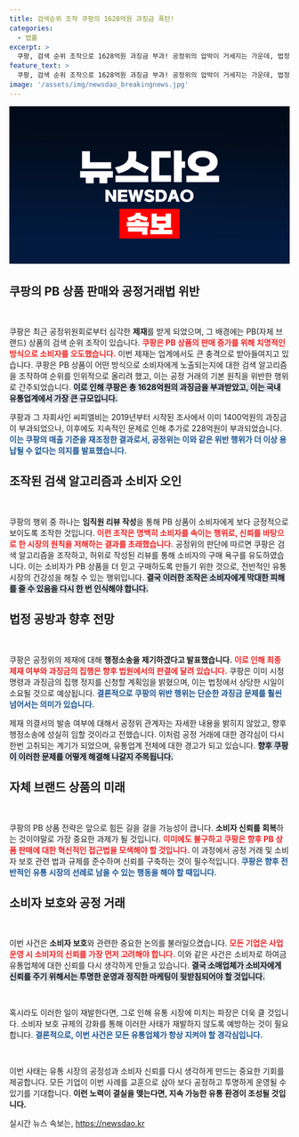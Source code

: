 ```yaml
---
title: 검색순위 조작 쿠팡의 1628억원 과징금 폭탄!
categories:
  - 법률
excerpt: >
  쿠팡, 검색 순위 조작으로 1628억원 과징금 부과! 공정위의 압박이 거세지는 가운데, 법정 공방의 서막이 오르다. 유통업계의 충격파는 어디까지 이어질까?
feature_text: >
  쿠팡, 검색 순위 조작으로 1628억원 과징금 부과! 공정위의 압박이 거세지는 가운데, 법정 공방의 서막이 오르다. 유통업계의 충격파는 어디까지 이어질까?
image: '/assets/img/newsdao_breakingnews.jpg'
---
```


<p><img src="/assets/img/newsdao_breakingnews.jpg" alt="ranknews 속보" /></p>

<h2 data-ke-size="size26">쿠팡의 PB 상품 판매와 공정거래법 위반</h2>

<p data-ke-size="size16">&nbsp;</p>

<p>쿠팡은 최근 공정위원회로부터 심각한 <b>제재</b>를 받게 되었으며, 그 배경에는 PB(자체 브랜드) 상품의 검색 순위 조작이 있습니다. <b><span style="color: #ee2323;">쿠팡은 PB 상품의 판매 증가를 위해 치명적인 방식으로 소비자를 오도했습니다.</span></b> 이번 제재는 업계에서도 큰 충격으로 받아들여지고 있습니다. 쿠팡은 PB 상품이 어떤 방식으로 소비자에게 노출되는지에 대한 검색 알고리즘을 조작하여 순위를 인위적으로 올리려 했고, 이는 공정 거래의 기본 원칙을 위반한 행위로 간주되었습니다. <b><span style="background-color: #21538527;">이로 인해 쿠팡은 총 1628억원의 과징금을 부과받았고, 이는 국내 유통업계에서 가장 큰 규모입니다.</span></b></p>

<p>쿠팡과 그 자회사인 씨피엘비는 2019년부터 시작된 조사에서 이미 1400억원의 과징금이 부과되었으나, 이후에도 지속적인 문제로 인해 추가로 228억원이 부과되었습니다. <b><span style="color: #1a5490;">이는 쿠팡의 매출 기준을 재조정한 결과로서, 공정위는 이와 같은 위반 행위가 더 이상 용납될 수 없다는 의지를 발표했습니다.</span></b></p>

<h2 data-ke-size="size26">조작된 검색 알고리즘과 소비자 오인</h2>

<p data-ke-size="size16">&nbsp;</p>

<p>쿠팡의 행위 중 하나는 <b>임직원 리뷰 작성</b>을 통해 PB 상품이 소비자에게 보다 긍정적으로 보이도록 조작한 것입니다. <b><span style="color: #ee2323;">이런 조작은 명백히 소비자를 속이는 행위로, 신뢰를 바탕으로 한 시장의 원칙을 저해하는 결과를 초래했습니다.</span></b> 공정위의 판단에 따르면 쿠팡은 검색 알고리즘을 조작하고, 허위로 작성된 리뷰를 통해 소비자의 구매 욕구를 유도하였습니다. 이는 소비자가 PB 상품을 더 믿고 구매하도록 만들기 위한 것으로, 전반적인 유통 시장의 건강성을 해칠 수 있는 행위입니다. <b><span style="background-color: #21538527;">결국 이러한 조작은 소비자에게 막대한 피해를 줄 수 있음을 다시 한 번 인식해야 합니다.</span></b></p>

<h2 data-ke-size="size26">법정 공방과 향후 전망</h2>

<p data-ke-size="size16">&nbsp;</p>

<p>쿠팡은 공정위의 제재에 대해 <b>행정소송을 제기하겠다고 발표했습니다.</b> <b><span style="color: #ee2323;">이로 인해 최종 제재 여부와 과징금의 집행은 향후 법원에서의 판결에 달려 있습니다.</span></b> 쿠팡은 이미 시정명령과 과징금의 집행 정지를 신청할 계획임을 밝혔으며, 이는 법정에서 상당한 시일이 소요될 것으로 예상됩니다. <b><span style="color: #1a5490;">결론적으로 쿠팡의 위반 행위는 단순한 과징금 문제를 훨씬 넘어서는 의미가 있습니다.</span></b></p>

<p>제재 의결서의 발송 여부에 대해서 공정위 관계자는 자세한 내용을 밝히지 않았고, 향후 행정소송에 성실히 임할 것이라고 전했습니다. 이처럼 공정 거래에 대한 경각심이 다시 한번 고취되는 계기가 되었으며, 유통업계 전체에 대한 경고가 되고 있습니다. <b><span style="background-color: #21538527;">향후 쿠팡이 이러한 문제를 어떻게 해결해 나갈지 주목됩니다.</span></b></p>

<h2 data-ke-size="size26">자체 브랜드 상품의 미래</h2>

<p data-ke-size="size16">&nbsp;</p>

<p>쿠팡의 PB 상품 전략은 앞으로 힘든 길을 걸을 가능성이 큽니다. <b>소비자 신뢰를 회복</b>하는 것이야말로 가장 중요한 과제가 될 것입니다. <b><span style="color: #ee2323;">이미에도 불구하고 쿠팡은 향후 PB 상품 판매에 대한 혁신적인 접근법을 모색해야 할 것입니다.</span></b> 이 과정에서 공정 거래 및 소비자 보호 관련 법과 규제를 준수하며 신뢰를 구축하는 것이 필수적입니다. <b><span style="color: #1a5490;">쿠팡은 향후 전반적인 유통 시장의 선례로 남을 수 있는 행동을 해야 할 때입니다.</span></b></p>

<h2 data-ke-size="size26">소비자 보호와 공정 거래</h2>

<p data-ke-size="size16">&nbsp;</p>

<p>이번 사건은 <b>소비자 보호</b>와 관련한 중요한 논의를 불러일으켰습니다. <b><span style="color: #ee2323;">모든 기업은 사업 운영 시 소비자의 신뢰를 가장 먼저 고려해야 합니다.</span></b> 이와 같은 사건은 소비자로 하여금 유통업체에 대한 신뢰를 다시 생각하게 만들고 있습니다. <b><span style="background-color: #21538527;">결국 소매업체가 소비자에게 신뢰를 주기 위해서는 투명한 운영과 정직한 마케팅이 뒷받침되어야 할 것입니다.</span></b></p>

<p data-ke-size="size16">&nbsp;</p>

<p>혹시라도 이러한 일이 재발한다면, 그로 인해 유통 시장에 미치는 파장은 더욱 클 것입니다. 소비자 보호 규제의 강화를 통해 이러한 사태가 재발하지 않도록 예방하는 것이 필요합니다. <b><span style="color: #1a5490;">결론적으로, 이번 사건은 모든 유통업체가 항상 지켜야 할 경각심입니다.</span></b></p>

<p data-ke-size="size16">&nbsp;</p>

<p>이번 사태는 유통 시장의 공정성과 소비자 신뢰를 다시 생각하게 만드는 중요한 기회를 제공합니다. 모든 기업이 이번 사례를 교훈으로 삼아 보다 공정하고 투명하게 운영될 수 있기를 기대합니다. <b>이런 노력이 결실을 맺는다면, 지속 가능한 유통 환경이 조성될 것입니다.</b></p>
실시간 뉴스 속보는, <a href="https://newsdao.kr" rel="dofollow">https://newsdao.kr</a>


